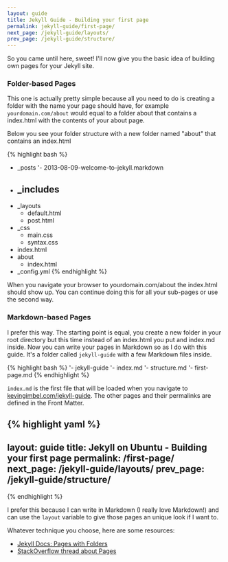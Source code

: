 ```yaml
---
layout: guide
title: Jekyll Guide - Building your first page
permalink: jekyll-guide/first-page/
next_page: /jekyll-guide/layouts/
prev_page: /jekyll-guide/structure/
---
```


So you came until here, sweet! I'll now give you the basic idea of building own pages for your Jekyll site. 

### Folder-based Pages

This one is actually pretty simple because all you need to do is creating a folder with the name your page should have, for example `yourdomain.com/about` would equal to a folder about that contains a index.html with the contents of your about page. 

Below you see your folder structure with a new folder named "about" that contains an index.html

{% highlight bash %}
- _posts
	'- 2013-08-09-welcome-to-jekyll.markdown 
- _includes
	-
- _layouts
	- default.html
	- post.html
- _css
	- main.css
	- syntax.css
- index.html
- about
	- index.html
- _config.yml 
{% endhighlight %}

When you navigate your browser to yourdomain.com/about the index.html should show up. You can continue doing this for all your sub-pages or use the second way.

### Markdown-based Pages

I prefer this way. The starting point is equal, you create a new folder in your root directory but this time instead of an index.html you put and index.md inside. Now you can write your pages in Markdown so as I do with this guide. It's a folder called `jekyll-guide` with a few Markdown files inside.

{% highlight bash %}
'- jekyll-guide
	'- index.md
	'- structure.md
	'- first-page.md
{% endhighlight %}

`index.md` is the first file that will be loaded when you navigate to [kevingimbel.com/jekyll-guide](http://kevingimbel.com/jekyll-guide). The other pages and their permalinks are defined in the Front Matter.

{% highlight yaml %}
---
layout: guide
title: Jekyll on Ubuntu - Building your first page
permalink: /first-page/
next_page: /jekyll-guide/layouts/
prev_page: /jekyll-guide/structure/
---
{% endhighlight %}

I prefer this because I can write in Markdown (I really love Markdown!) and can use the `layout` variable to give those pages an unique look if I want to. 

Whatever technique you choose, here are some resources:
- [Jekyll Docs: Pages with Folders](http://jekyllrb.com/docs/pages/)
- [StackOverflow thread about Pages](http://stackoverflow.com/questions/14668403/how-to-render-a-jekyll-markdown-page-on-sites-index)
